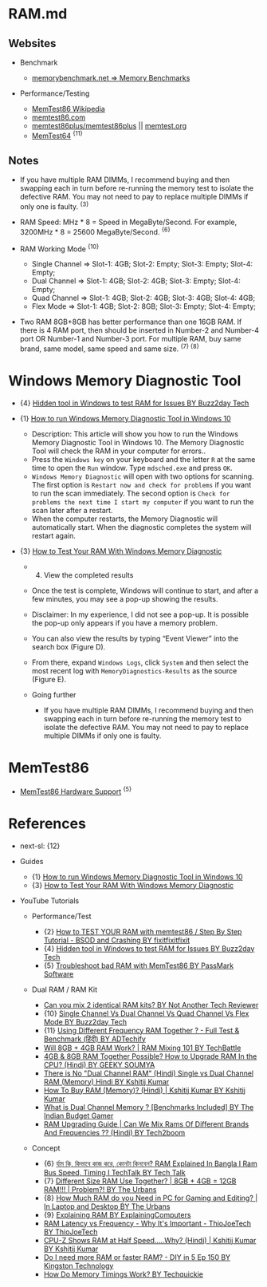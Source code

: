 # RAM.md

## Websites

* Benchmark
  * [memorybenchmark.net => Memory Benchmarks](https://www.memorybenchmark.net/)

* Performance/Testing
  * [MemTest86 Wikipedia](https://en.wikipedia.org/wiki/MemTest86)
  * [memtest86.com](https://www.memtest86.com/)
  * [memtest86plus/memtest86plus](https://github.com/memtest86plus/memtest86plus) || [memtest.org](https://www.memtest.org/)
  * [MemTest64](https://www.techpowerup.com/memtest64/) <sup>{11}</sup>

## Notes

* If you have multiple RAM DIMMs, I recommend buying and then swapping each in turn before re-running the memory test to isolate the defective RAM. You may not need to pay to replace multiple DIMMs if only one is faulty. <sup>{3}</sup>

* RAM Speed: MHz * 8 = Speed in MegaByte/Second. For example, 3200MHz * 8 = 25600 MegaByte/Second. <sup>{6}</sup>

* RAM Working Mode <sup>{10}</sup>
  * Single Channel => Slot-1: 4GB; Slot-2: Empty; Slot-3: Empty; Slot-4: Empty;
  * Dual Channel => Slot-1: 4GB; Slot-2: 4GB; Slot-3: Empty; Slot-4: Empty;
  * Quad Channel => Slot-1: 4GB; Slot-2: 4GB; Slot-3: 4GB; Slot-4: 4GB;
  * Flex Mode => Slot-1: 4GB; Slot-2: 8GB; Slot-3: Empty; Slot-4: Empty;

* Two RAM 8GB+8GB has better performance than one 16GB RAM. If there is 4 RAM port, then should be inserted in Number-2 and Number-4 port OR Number-1 and Number-3 port. For multiple RAM, buy same brand, same model, same speed and same size. <sup>{7} {8}</sup>

# Windows Memory Diagnostic Tool

* {4} [Hidden tool in Windows to test RAM for Issues BY Buzz2day Tech](https://www.youtube.com/watch?v=RFJHcGK3wEw)

* {1} [How to run Windows Memory Diagnostic Tool in Windows 10](https://www.microcenter.com/tech_center/article/3067/how-to-run-windows-memory-diagnostic-tool-in-windows-10)
  * Description: This article will show you how to run the Windows Memory Diagnostic Tool in Windows 10. The Memory Diagnostic Tool will check the RAM in your computer for errors..
  * Press the `Windows key` on your keyboard and the letter `R` at the same time to open the `Run` window. Type `mdsched.exe` and press `OK`.
  * `Windows Memory Diagnostic` will open with two options for scanning. The first option is `Restart now and check for problems` if you want to run the scan immediately. The second option is `Check for problems the next time I start my computer` if you want to run the scan later after a restart.
  * When the computer restarts, the Memory Diagnostic will automatically start. When the diagnostic completes the system will restart again.

* {3} [How to Test Your RAM With Windows Memory Diagnostic](https://www.techrepublic.com/article/how-to-detect-bad-ram-with-the-windows-memory-diagnostic-tool/)
  * 4. View the completed results
  * Once the test is complete, Windows will continue to start, and after a few minutes, you may see a pop-up showing the results.
  * Disclaimer: In my experience, I did not see a pop-up. It is possible the pop-up only appears if you have a memory problem.
  * You can also view the results by typing “Event Viewer” into the search box (Figure D).
  * From there, expand `Windows Logs`, click `System` and then select the most recent log with `MemoryDiagnostics-Results` as the source (Figure E).

  * Going further
    * If you have multiple RAM DIMMs, I recommend buying and then swapping each in turn before re-running the memory test to isolate the defective RAM. You may not need to pay to replace multiple DIMMs if only one is faulty.

# MemTest86

* [MemTest86 Hardware Support](https://www.memtest86.com/compare.html) <sup>{5}</sup>

# References

* next-sl: {12}

* Guides
  * {1} [How to run Windows Memory Diagnostic Tool in Windows 10](https://www.microcenter.com/tech_center/article/3067/how-to-run-windows-memory-diagnostic-tool-in-windows-10)
  * {3} [How to Test Your RAM With Windows Memory Diagnostic](https://www.techrepublic.com/article/how-to-detect-bad-ram-with-the-windows-memory-diagnostic-tool/)

* YouTube Tutorials

  * Performance/Test
    * {2} [How to TEST YOUR RAM with memtest86 / Step By Step Tutorial - BSOD and Crashing BY fixitfixitfixit](https://www.youtube.com/watch?v=83LweZzxnf0)
    * {4} [Hidden tool in Windows to test RAM for Issues BY Buzz2day Tech](https://www.youtube.com/watch?v=RFJHcGK3wEw)
    * {5} [Troubleshoot bad RAM with MemTest86 BY PassMark Software](https://www.youtube.com/watch?v=F4iopcL5vxo)

  * Dual RAM / RAM Kit
    * [Can you mix 2 identical RAM kits? BY Not Another Tech Reviewer](https://www.youtube.com/watch?v=uV1F0n_VLQ4)
    * {10} [Single Channel Vs Dual Channel Vs Quad Channel Vs Flex Mode BY Buzz2day Tech](https://www.youtube.com/watch?v=kJ3P-t61EO4)
    * {11} [Using Different Frequency RAM Together ? - Full Test & Benchmark (हिंदी) BY ADTechify](https://www.youtube.com/watch?v=BS9AoQVT_H8)
    * [Will 8GB + 4GB RAM Work? | RAM Mixing 101 BY TechBattle](https://www.youtube.com/watch?v=mbT-AQTOa9c)
    * [4GB & 8GB RAM Together Possible? How to Upgrade RAM In the CPU? (Hindi) BY GEEKY SOUMYA](https://www.youtube.com/watch?v=a5pHYWFALR0)
    * [There is No "Dual Channel RAM" (Hindi) Single vs Dual Channel RAM (Memory) Hindi BY Kshitij Kumar](https://www.youtube.com/watch?v=CURlxLRoKr0)
    * [How To Buy RAM (Memory)? (Hindi) | Kshitij Kumar BY Kshitij Kumar](https://www.youtube.com/watch?v=P3ZHZSyEki4)
    * [What is Dual Channel Memory ? [Benchmarks Included] BY The Indian Budget Gamer](https://www.youtube.com/watch?v=15_J951SWYk)
    * [RAM Upgrading Guide | Can We Mix Rams Of Different Brands And Frequencies ?? (Hindi) BY Tech2boom](https://www.youtube.com/watch?v=vkEZlC8vDb4)

  * Concept
    * {6} [র্যাম কি, কিভাবে কাজ করে, কোনটা কিনবেন? RAM Explained In Bangla I Ram Bus Speed, Timing I TechTalk BY Tech Talk](https://www.youtube.com/watch?v=diUFMBl72so)
    * {7} [Different Size RAM Use Together? | 8GB + 4GB = 12GB RAM!!! | Problem?! BY The Urbans](https://www.youtube.com/watch?v=6phaMMMlTfA)
    * {8} [How Much RAM do you Need in PC for Gaming and Editing? | In Laptop and Desktop BY The Urbans](https://www.youtube.com/watch?v=Ja0y5-lO7-E)
    * {9} [Explaining RAM BY ExplainingComputers](https://www.youtube.com/watch?v=qmJWkfOTOPg)
    * [RAM Latency vs Frequency - Why It's Important - ThioJoeTech BY ThioJoeTech](https://www.youtube.com/watch?v=_WsfeuWI7mU)
    * [CPU-Z Shows RAM at Half Speed.....Why? (Hindi) | Kshitij Kumar BY Kshitij Kumar](https://www.youtube.com/watch?v=9BB6cvG0qD8)
    * [Do I need more RAM or faster RAM? - DIY in 5 Ep 150 BY Kingston Technology](https://www.youtube.com/watch?v=fQz4bSiNsoU)
    * [How Do Memory Timings Work? BY Techquickie](https://www.youtube.com/watch?v=Yed-a9vqTYc)
